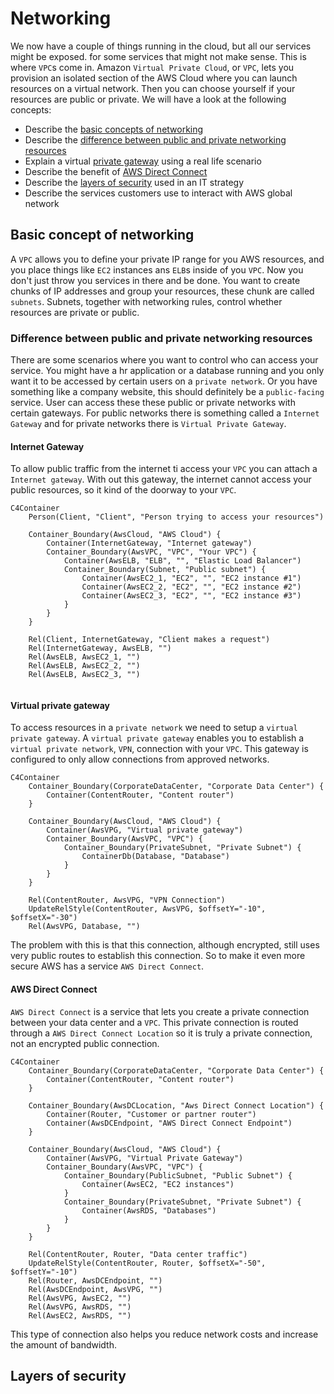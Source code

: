 # Networking
We now have a couple of things running in the cloud, but all our services might be exposed. for some services that might not make sense. This is where `VPC`s come in. Amazon `Virtual Private Cloud`, or `VPC`, lets you provision an isolated section of the AWS Cloud where you can launch resources on a virtual network. Then you can choose yourself if your resources are public or private. We will have a look at the following concepts:
- Describe the [basic concepts of networking](#basic-concept-of-networking)
- Describe the [difference between public and private networking resources](#difference-between-public-and-private-networking-resources)
- Explain a virtual [private gateway](#virtual-private-gateway) using a real life scenario
- Describe the benefit of [AWS Direct Connect](#aws-direct-connect)
- Describe the [layers of security](#layers-of-security) used in an IT strategy
- Describe the services customers use to interact with AWS global network

## Basic concept of networking
A `VPC` allows you to define your private IP range for you AWS resources, and you place things like `EC2` instances ans `ELB`s inside of you `VPC`.
Now you don't just throw you services in there and be done. You want to create chunks of IP addresses and group your resources, these chunk are called `subnets`. Subnets, together with networking rules, control whether resources are private or public.  

### Difference between public and private networking resources
There are some scenarios where you want to control who can access your service. You might have a hr application or a database running and you only want it to be accessed by certain users on a `private network`. Or you have something like a company website, this should definitely be a `public-facing` service. User can access these these public or private networks with certain gateways. For public networks there is something called a `Internet Gateway` and for private networks there is `Virtual Private Gateway`.

#### Internet Gateway
To allow public traffic from the internet ti access your `VPC` you can attach a `Internet gateway`. With out this gateway, the internet cannot access your public resources, so it kind of the doorway to your `VPC`.

```mermaid
C4Container
	Person(Client, "Client", "Person trying to access your resources")
	
	Container_Boundary(AwsCloud, "AWS Cloud") {
		Container(InternetGateway, "Internet gateway")
		Container_Boundary(AwsVPC, "VPC", "Your VPC") {
			Container(AwsELB, "ELB", "", "Elastic Load Balancer")
			Container_Boundary(Subnet, "Public subnet") {
				Container(AwsEC2_1, "EC2", "", "EC2 instance #1")
				Container(AwsEC2_2, "EC2", "", "EC2 instance #2")
				Container(AwsEC2_3, "EC2", "", "EC2 instance #3")
			}
		}
	}

	Rel(Client, InternetGateway, "Client makes a request")
	Rel(InternetGateway, AwsELB, "")
	Rel(AwsELB, AwsEC2_1, "")
	Rel(AwsELB, AwsEC2_2, "")
	Rel(AwsELB, AwsEC2_3, "")
	
```
#### Virtual private gateway
To access resources in a `private network` we need to setup a `virtual private gateway`. 
A `virtual private gateway` enables you to establish a `virtual private network`, `VPN`, connection with your `VPC`. This gateway is configured to only allow connections from approved networks. 

```mermaid
C4Container
	Container_Boundary(CorporateDataCenter, "Corporate Data Center") {
		Container(ContentRouter, "Content router")
	}

	Container_Boundary(AwsCloud, "AWS Cloud") {
		Container(AwsVPG, "Virtual private gateway")
		Container_Boundary(AwsVPC, "VPC") {
			Container_Boundary(PrivateSubnet, "Private Subnet") {
				ContainerDb(Database, "Database")
			}
		}
	}

	Rel(ContentRouter, AwsVPG, "VPN Connection")
	UpdateRelStyle(ContentRouter, AwsVPG, $offsetY="-10", $offsetX="-30")
	Rel(AwsVPG, Database, "")
```
The problem with this is that this connection, although encrypted, still uses very public routes to establish this connection. So to make it even more secure AWS has a service `AWS Direct Connect`.

#### AWS Direct Connect
`AWS Direct Connect` is a service that lets you create a private connection between your data center and a `VPC`. This private connection is routed through a `AWS Direct Connect Location` so it is truly a private connection, not an encrypted public connection.

```mermaid
C4Container
	Container_Boundary(CorporateDataCenter, "Corporate Data Center") {
		Container(ContentRouter, "Content router")
	}

	Container_Boundary(AwsDCLocation, "Aws Direct Connect Location") {
		Container(Router, "Customer or partner router")
		Container(AwsDCEndpoint, "AWS Direct Connect Endpoint")
	}

	Container_Boundary(AwsCloud, "AWS Cloud") {
		Container(AwsVPG, "Virtual Private Gateway")
		Container_Boundary(AwsVPC, "VPC") {
			Container_Boundary(PublicSubnet, "Public Subnet") {
				Container(AwsEC2, "EC2 instances")
			}
			Container_Boundary(PrivateSubnet, "Private Subnet") {
				Container(AwsRDS, "Databases")
			}
		}
	}

	Rel(ContentRouter, Router, "Data center traffic")
	UpdateRelStyle(ContentRouter, Router, $offsetX="-50", $offsetY="-10")
	Rel(Router, AwsDCEndpoint, "")
	Rel(AwsDCEndpoint, AwsVPG, "")
	Rel(AwsVPG, AwsEC2, "")
	Rel(AwsVPG, AwsRDS, "")
	Rel(AwsEC2, AwsRDS, "")
```
This type of connection also helps you reduce network costs and increase the amount of bandwidth.

## Layers of security

